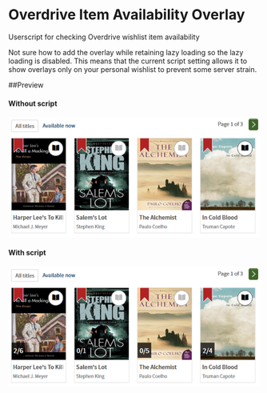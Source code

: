 # Overdrive Item Availability Overlay
Userscript for checking Overdrive wishlist item availability

Not sure how to add the overlay while retaining lazy loading so the lazy loading is disabled.
This means that the current script setting allows it to show overlays only on your personal wishlist to prevent some server strain.

##Preview
#### Without script
![Without script](preview1.png)
#### With script
![With script](preview2.png)
